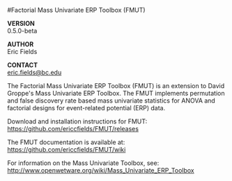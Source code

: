 #Factorial Mass Univariate ERP Toolbox (FMUT)

**VERSION**  
0.5.0-beta  

**AUTHOR**  
Eric Fields  

**CONTACT**  
eric.fields@bc.edu  
  
The Factorial Mass Univariate ERP Toolbox (FMUT) is an extension to David Groppe's Mass Univariate ERP Toolbox. The FMUT implements permutation and false discovery rate based mass univariate statistics for ANOVA and factorial designs for event-related potential (ERP) data.

Download and installation instructions for FMUT:  
https://github.com/ericcfields/FMUT/releases

The FMUT documentation is available at:  
https://github.com/ericcfields/FMUT/wiki

For information on the Mass Univariate Toolbox, see:  
http://www.openwetware.org/wiki/Mass_Univariate_ERP_Toolbox

